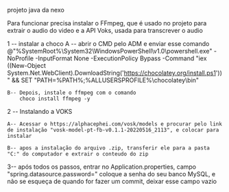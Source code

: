 projeto java da nexo
 
 Para funcionar precisa instalar o FFmpeg, que é usado no projeto para extrair o audio do video e a API Voks, usada para transcrever o audio

 1 -- instalar a choco
   A -- abrir o CMD pelo ADM e enviar esse comando 
       @"%SystemRoot%\System32\WindowsPowerShell\v1.0\powershell.exe" -NoProfile -InputFormat None -ExecutionPolicy Bypass -Command "iex ((New-Object System.Net.WebClient).DownloadString('https://chocolatey.org/install.ps1'))" && SET "PATH=%PATH%;%ALLUSERSPROFILE%\chocolatey\bin" 


    B-- Depois, instale o ffmpeg com o comando 
        choco install ffmpeg -y



2 -- Instalando a VOKS

    A-- Acessar o https://alphacephei.com/vosk/models e procurar pelo link de instalação "vosk-model-pt-fb-v0.1.1-20220516_2113", e colocar para instalar

    B-- apos a instalação do arquivo .zip, transferir ele para a pasta "C:" do computador e extrair o conteudo do zip


3-- após todos os passos, entrar no Application.properties, campo "spring.datasource.password=" coloque a senha do seu banco MySQL, e não se esqueça de quando for fazer um commit, deixar esse campo vazio

    